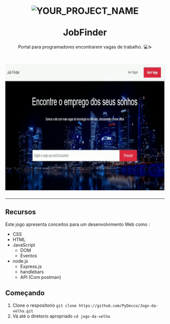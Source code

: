 <h1 align="center">
<br>
  <img src="https://media.istockphoto.com/vectors/modern-flat-design-isometric-illustration-of-programming-workplace-of-vector-id1027001868" alt="YOUR_PROJECT_NAME" width="120">
<br>
<br>
 JobFinder
</h1>

<p align="center">Portal para programadores encontrarem vagas de trabalho. 💻☕</p>


[//]: # (Add your gifs/images here:)
<div>
  <h1 align="center">
  <img src="https://github.com/PyDecco/JobFinder/blob/master/ezgif.com-video-to-gif%20(1).gif" alt="demo" height="400">
  </h1>
</div>

<hr/>

## Recursos
[//]: # (Add the features of your project here:)
Este jogo apresenta conceitos para um desenvolvimento Web como :

* CSS
* HTML
* JavaScript
  * DOM
  * Eventos
* node.js
  * Express.js
  * handlebars
  * API (Com postman)

## Começando

1. Clone o respositorio `git clone https://github.com/PyDecco/Jogo-da-velha.git`
2. Vá até o diretorio apropriado `cd jogo-da-velha`<br />

